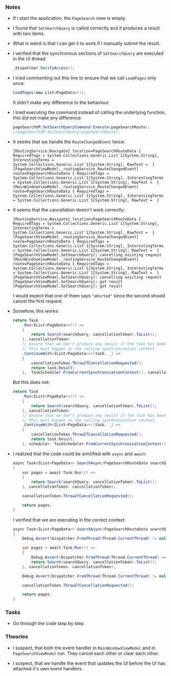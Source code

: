 ### Notes

-	If I start the application, the `PageSearch` view is empty.

-	I found that `SetSearchQuery` is called correctly and it produces a result with two items.

-	What is weird is that I can get it to work if I manually submit the result.

-	I verified that the synchronous sections of `SetSearchQuery` are executed in the UI thread:

	```csharp
    _dispatcher.VerifyAccess();
	```

-	I tried commenting out this line to ensure that we call `LoadPages` only once:

	```csharp
	LoadPages(new List<PageData>());
	```

	It didn't make any difference to the behaviour.

-	I tried executing the command instead of calling the underlying function, this did not make any difference:

	```csharp
	pageSearchVM.SetSearchQueryCommand.Execute(pageSearchRoute);
    //pageSearchVM.SetSearchQuery(pageSearchRoute);
	```

-	It seems that we handle the `RouteChangedEvent` twice:

	```none
	[RoutingService.Navigate] location=PageSearchRouteData { RequiredTags = System.Collections.Generic.List`1[System.String], InterestingTerms = System.Collections.Generic.List`1[System.String], RawText =  }
	[PageSearchViewModel._routingService_RouteChangedEvent] route=PageSearchRouteData { RequiredTags = System.Collections.Generic.List`1[System.String], InterestingTerms = System.Collections.Generic.List`1[System.String], RawText =  }
	[MainWindowViewModel._routingService_RouteChangedEvent] route=PageSearchRouteData { RequiredTags = System.Collections.Generic.List`1[System.String], InterestingTerms = System.Collections.Generic.List`1[System.String], RawText =  }
	```

-	It seems that the cancellation doesn't work correctly:

	```none
	[RoutingService.Navigate] location=PageSearchRouteData { RequiredTags = System.Collections.Generic.List`1[System.String], InterestingTerms = System.Collections.Generic.List`1[System.String], RawText =  }
	[PageSearchViewModel._routingService_RouteChangedEvent] route=PageSearchRouteData { RequiredTags = System.Collections.Generic.List`1[System.String], InterestingTerms = System.Collections.Generic.List`1[System.String], RawText =  }
	[PageSearchViewModel.SetSearchQuery]: cancelling existing request
	[MainWindowViewModel._routingService_RouteChangedEvent] route=PageSearchRouteData { RequiredTags = System.Collections.Generic.List`1[System.String], InterestingTerms = System.Collections.Generic.List`1[System.String], RawText =  }
	[PageSearchViewModel.SetSearchQuery]: cancelling existing request
	[PageSearchViewModel.SetSearchQuery]: got result
	[PageSearchViewModel.SetSearchQuery]: got result
	```

	I would expect that one of them says `"aborted"` since the second should cancel the first request.

-	Somehow, this works:
	```csharp
	return Task
        .Run<IList<PageData>>(() =>
        {
            return Search(searchQuery, cancellationToken).ToList();
        }, cancellationToken)
        // Ensure that we don't produce any result if the task has been cancelled.
        // This must happen in the calling synchronization context.
        .ContinueWith<IList<PageData>>((task, _) =>
        {
            cancellationToken.ThrowIfCancellationRequested();
            return task.Result;
        },  TaskScheduler.FromCurrentSynchronizationContext(), cancellationToken);
	```
	But this does not:
	```csharp
    return Task
        .Run<IList<PageData>>(() =>
        {
            return Search(searchQuery, cancellationToken).ToList();
        }, cancellationToken)
        // Ensure that we don't produce any result if the task has been cancelled.
        // This must happen in the calling synchronization context.
        .ContinueWith<IList<PageData>>((task, _) =>
        {
            cancellationToken.ThrowIfCancellationRequested();
            return task.Result;
        }, scheduler: TaskScheduler.FromCurrentSynchronizationContext(), cancellationToken: cancellationToken);
	```

-	I realized that the code could be similified with `async` and `await`:

	```csharp
	async Task<IList<PageData>> SearchAsync(PageSearchRouteData searchQuery, CancellationToken cancellationToken = default)
    {
        var pages = await Task.Run(() =>
        {
            return Search(searchQuery, cancellationToken).ToList();
        }, cancellationToken: cancellationToken);

        cancellationToken.ThrowIfCancellationRequested();

        return pages;
    }
	```
	I verified that we are executing in the correct context:
	```csharp
	async Task<IList<PageData>> SearchAsync(PageSearchRouteData searchQuery, CancellationToken cancellationToken = default)
    {
        Debug.Assert(Dispatcher.FromThread(Thread.CurrentThread) != null);

        var pages = await Task.Run(() =>
        {
            Debug.Assert(Dispatcher.FromThread(Thread.CurrentThread) == null);
            return Search(searchQuery, cancellationToken).ToList();
        }, cancellationToken: cancellationToken);

        Debug.Assert(Dispatcher.FromThread(Thread.CurrentThread) != null);

        cancellationToken.ThrowIfCancellationRequested();

        return pages;
    }
    ```

### Tasks

-	Go through the code step by step.

### Theories

-	I suspect, that both the event handler in `MainWindowViewModel` and in `PageSearchViewModel` run.
	They cancel each other or clear each other.

-	I suspect, that we handle the event that updates the UI before the UI has attached it's own event handlers.
